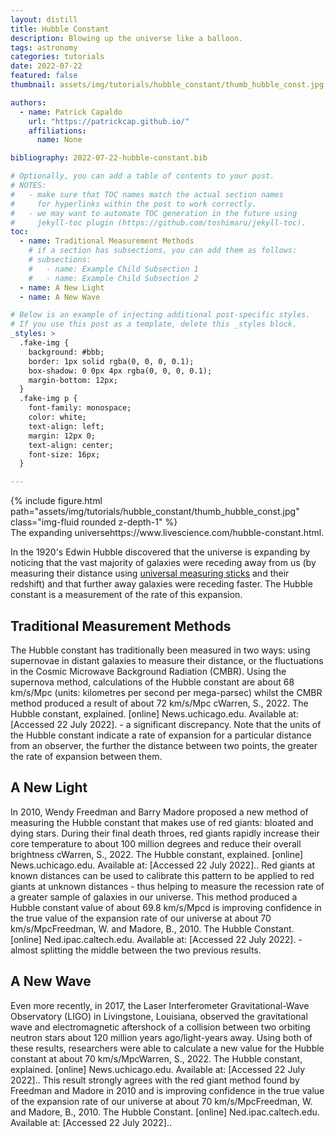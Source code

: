 ```yaml
---
layout: distill
title: Hubble Constant
description: Blowing up the universe like a balloon.
tags: astronomy
categories: tutorials
date: 2022-07-22
featured: false
thumbnail: assets/img/tutorials/hubble_constant/thumb_hubble_const.jpg

authors:
  - name: Patrick Capaldo
    url: "https://patrickcap.github.io/"
    affiliations:
      name: None

bibliography: 2022-07-22-hubble-constant.bib

# Optionally, you can add a table of contents to your post.
# NOTES:
#   - make sure that TOC names match the actual section names
#     for hyperlinks within the post to work correctly.
#   - we may want to automate TOC generation in the future using
#     jekyll-toc plugin (https://github.com/toshimaru/jekyll-toc).
toc:
  - name: Traditional Measurement Methods
    # if a section has subsections, you can add them as follows:
    # subsections:
    #   - name: Example Child Subsection 1
    #   - name: Example Child Subsection 2
  - name: A New Light
  - name: A New Wave

# Below is an example of injecting additional post-specific styles.
# If you use this post as a template, delete this _styles block.
_styles: >
  .fake-img {
    background: #bbb;
    border: 1px solid rgba(0, 0, 0, 0.1);
    box-shadow: 0 0px 4px rgba(0, 0, 0, 0.1);
    margin-bottom: 12px;
  }
  .fake-img p {
    font-family: monospace;
    color: white;
    text-align: left;
    margin: 12px 0;
    text-align: center;
    font-size: 16px;
  }

---
```


<div class="row mt-3">
    <div class="col-sm mt-3 mt-md-0">
        {% include figure.html path="assets/img/tutorials/hubble_constant/thumb_hubble_const.jpg" class="img-fluid rounded z-depth-1" %}
    </div>
</div>
<div class="caption">
    The expanding universe<d-footnote>https://www.livescience.com/hubble-constant.html</d-footnote>.
</div>

In the 1920's Edwin Hubble discovered that the universe is expanding by noticing that the vast majority of galaxies were receding away from us (by measuring their distance using [universal measuring sticks](https://patrickcap.github.io/me/blog/2022/tutorial-universal-measuring-sticks/) and their redshift) and that further away galaxies were receding faster. The Hubble constant is a measurement of the rate of this expansion.

## Traditional Measurement Methods

The Hubble constant has traditionally been measured in two ways: using supernovae in distant galaxies to measure their distance, or the fluctuations in the Cosmic Microwave Background Radiation (CMBR). Using the supernova method, calculations of the Hubble constant are about 68 km/s/Mpc (units: kilometres per second per mega-parsec) whilst the CMBR method produced a result of about 72 km/s/Mpc c<d-footnote>Warren, S., 2022. The Hubble constant, explained. [online] News.uchicago.edu. Available at: [Accessed 22 July 2022].</d-footnote> - a significant discrepancy. Note that the units of the Hubble constant indicate a rate of expansion for a particular distance from an observer, the further the distance between two points, the greater the rate of expansion between them.

## A New Light

In 2010, Wendy Freedman and Barry Madore proposed a new method of measuring the Hubble constant that makes use of red giants: bloated and dying stars. During their final death throes, red giants rapidly increase their core temperature to about 100 million degrees and reduce their overall brightness c<d-footnote>Warren, S., 2022. The Hubble constant, explained. [online] News.uchicago.edu. Available at: [Accessed 22 July 2022].</d-footnote>. Red giants at known distances can be used to calibrate this pattern to be applied to red giants at unknown distances - thus helping to measure the recession rate of a greater sample of galaxies in our universe. This method produced a Hubble constant value of about 69.8 km/s/Mpcd is improving confidence in the true value of the expansion rate of our universe at about 70 km/s/Mpc<d-footnote>Freedman, W. and Madore, B., 2010. The Hubble Constant. [online] Ned.ipac.caltech.edu. Available at: [Accessed 22 July 2022].</d-footnote> - almost splitting the middle between the two previous results.

## A New Wave

Even more recently, in 2017, the Laser Interferometer Gravitational-Wave Observatory (LIGO) in Livingstone, Louisiana, observed the gravitational wave and electromagnetic aftershock of a collision between two orbiting neutron stars about 120 million years ago/light-years away. Using both of these results, researchers were able to calculate a new value for the Hubble constant at about 70 km/s/Mpc<d-footnote>Warren, S., 2022. The Hubble constant, explained. [online] News.uchicago.edu. Available at: [Accessed 22 July 2022].</d-footnote>. This result strongly agrees with the red giant method found by Freedman and Madore in 2010 and is improving confidence in the true value of the expansion rate of our universe at about 70 km/s/Mpc<d-footnote>Freedman, W. and Madore, B., 2010. The Hubble Constant. [online] Ned.ipac.caltech.edu. Available at: [Accessed 22 July 2022].</d-footnote>.